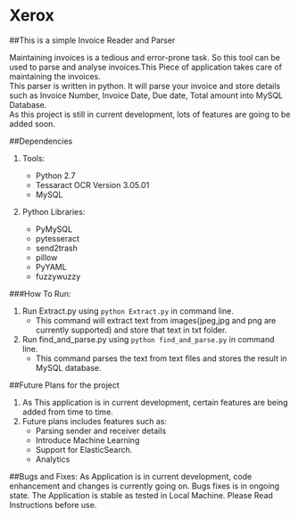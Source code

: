 # Xerox
##This is a simple Invoice Reader and Parser

Maintaining invoices is a tedious and error-prone task. So this tool can be used to parse and analyse invoices.This Piece of application takes care of maintaining the invoices.  
This parser is written in python. It will parse your invoice and store details such as Invoice Number, Invoice Date, Due date, Total amount into MySQL Database.  
As this project is still in current development, lots of features are going to be added soon.

##Dependencies
1. Tools:
    * Python 2.7 
    * Tessaract OCR Version 3.05.01
    * MySQL
    
2. Python Libraries:
    * PyMySQL
    * pytesseract
    * send2trash
    * pillow
    * PyYAML
    * fuzzywuzzy
    
###How To Run:
1. Run Extract.py using ```python Extract.py``` in command line. 
    * This command will extract text from images(jpeg,jpg and png are currently supported) and store that text in txt folder.
2. Run find_and_parse.py using ```python find_and_parse.py``` in command line.
    * This command parses the text from text files and stores the result in MySQL database.

##Future Plans for the project
1. As This application is in current development, certain features are being added from time to time.
2. Future plans includes features such as: 
    * Parsing sender and receiver details
    * Introduce Machine Learning 
    * Support for ElasticSearch.
    * Analytics
    
##Bugs and Fixes:
As Application is in current development, code enhancement and changes is currently going on. Bugs fixes is in ongoing state. The Application is stable as tested in Local Machine. Please Read Instructions before use.
